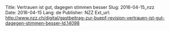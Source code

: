 Title: Vertrauen ist gut, dagegen stimmen besser
Slug: 2016-04-15_nzz
Date: 2016-04-15
Lang: de
Publisher: NZZ
Ext_url: http://www.nzz.ch/digital/gastbeitrag-zur-buepf-revision-vertrauen-ist-gut-dagegen-stimmen-besser-ld.14098